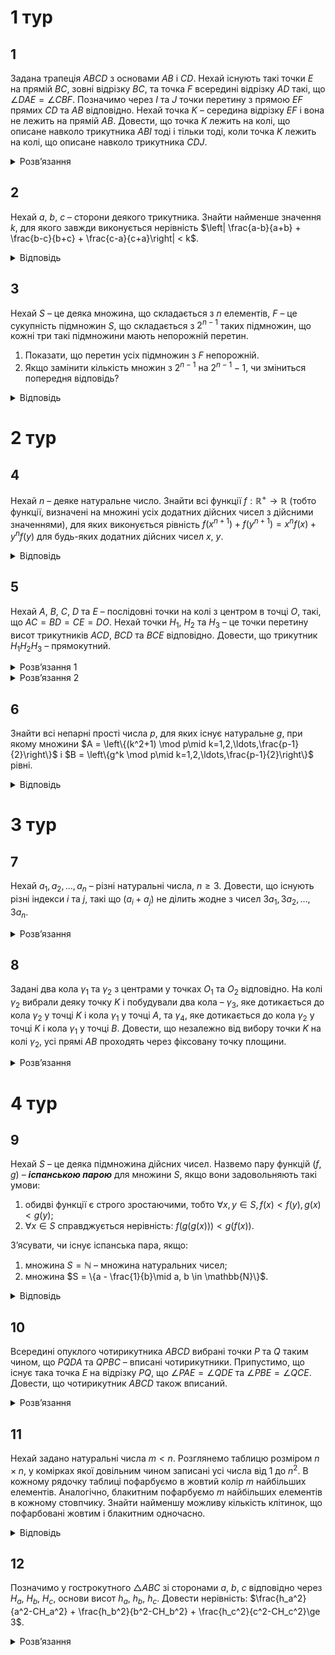 # 1 тур
## 1
Задана трапеція $ABCD$ з основами $AB$ і $CD$. Нехай існують такі точки $E$ на прямій $BC$, зовні відрізку $BC$, та точка $F$ всередині відрізку $AD$ такі, що $\angle DAE = \angle CBF$. Позначимо через $I$ та $J$ точки перетину з прямою $EF$ прямих $CD$ та $AB$ відповідно. Нехай точка $K$ – середина відрізку $EF$ і вона не лежить на прямій $AB$. Довести, що точка $K$ лежить на колі, що описане навколо трикутника $ABI$ тоді і тільки тоді, коли точка $K$ лежить на колі, що описане навколо трикутника $CDJ$.
<details><summary>Розв’язання</summary>

Нехай розташування точок як на рис.313. З умов задачі $\angle EBF = 180^\circ - \angle CBF = 180^\circ - \angle EAF$, тому чотирикутник $AEBF$ – вписаний. Звідси $AJ \cdot JB = FJ \cdot JF$. Приймаючи це до уваги, точка $I$ лежить на описаному навколо $\triangle ABK$ колі тоді і тільки тоді, коли $IJ \cdot JK = FJ \cdot JF$. Оскільки $IJ = IF + FJ$, $JE = FE - FJ$ та $JK = \frac{1}{2}FE - FJ$, то це означає, що $I$ лежить на описаному навколо $\triangle ABK$ колі тоді і тільки тоді, коли $FJ = \frac{IF\cdot FE }{2IF + FE}$.  

Оскільки $AEBF$ – вписаний, та $AB \parallel CD$, то $\angle FEC = \angle FAB = 180^\circ - \angle CDF$, то $CDFE$ також циклічний, тому $ID \cdot IC = IF \cdot IE$. Звідси випливає, що $K$ лежить на описаному навколо $\triangle CDJ$ тоді і тільки тоді, коли $IJ \cdot IK = IF \cdot IE$. Визначаючи відрізки $IJ = IF + FJ$, $IK = IF + \frac{FE}{2}$ та $IE = IF + FE$, ми знаходимо, що $K$ лежить на описаному навколо $\triangle CDJ$ тоді і тільки тоді, коли $FJ = \frac{IF\cdot FE }{2IF + FE}$, що й доводить шукане.

_*Зауваження.*_ На рис.313 показана ситуація, коли точка $B$ на відрізку $CE$. Інший варіант – це точка $C$ лежить на відрізку $BE$. Тоді точка $I$ буде всередині, а точка $J$ – зовні відрізку $FE$, розташування точки $K$ відносно $I$, $J$ може змінюватись. 

Так само, можливо при міркуваннях треба буде замість кута $\varphi$ розглянути кут $\pi - \varphi$, там сума може стати різницею. Але цей розв’язок принципово не зміниться, якщо розглянути відстані та кути із знаками.
</details>

## 2
Нехай $a$, $b$, $c$ – сторони деякого трикутника. Знайти найменше значення $k$, для якого завжди виконується нерівність $\left| \frac{a-b}{a+b} + \frac{b-c}{b+c} + \frac{c-a}{c+a}\right| < k$.
<details><summary>Відповідь</summary>

$k = \frac{8\sqrt{2} - 5\sqrt{5}}{3}$
<details><summary>Розв’язання</summary>

Шляхом простих перетворень можемо одержати рівність: $\frac{a-b}{a+b}+ \frac{b-c}{b+c}+\frac{c-a}{c+a} = \frac{a-b}{a+b}\cdot \frac{b-c}{b+c}\cdot\frac{c-a}{c+a}$. Без обмеження загальності будемо вважати, що $a \geq b \geq c$, позначимо $b = c + \alpha$, $a = c + \alpha + \beta$. Для існування такого трикутника необхідно й достатньо, щоб виконувалась умова $\beta < c$. Тоді задана в умові нерівність набуває такого вигляду: $X = \frac{\alpha\beta(\alpha+\beta)}{(2c+\alpha)(2c+\alpha+\beta)(2c+2\alpha+\beta)} < k$. Оскільки $2c > 2\beta$, то $X < \frac{\alpha\beta(\alpha+\beta)}{(2\beta+\alpha)(\alpha+3\beta)(2\alpha+3\beta)} = Y$. Знайдемо таке число $k_1$, при якому $\forall\alpha$, $\beta > 0$ виконується умова $Y \leq k_1$. Перепишемо вираз: $Y = \frac{2\frac{\alpha}{2}((\beta + \frac{\alpha}{2}) - \frac{\alpha}{2})((\beta+\frac{\alpha}{2}) + \frac{\alpha}{2})}{2(\beta+\frac{\alpha}{2})(3(\beta+\frac{\alpha}{2})+\frac{\alpha}{2})(3(\beta+\frac{\alpha}{2})+\frac{\alpha}{2})} \leq k_1$. Покладемо $x=\beta+\frac{\alpha}{2}$, $y=\frac{\alpha}{2}$. Тоді остання нерівність набуде такого вигляду $\frac{y(x+y)(x-y)}{x(3x+y)(3x-y)} \le k_1 \iff \frac{1}{k_1} \le \frac{\left(9(\frac{x}{y})^2 - 1\right)\frac{x}{y}}{(\frac{x}{y})^2-1}$, далі знову позначимо $t = \frac{x}{y} = \frac{2\beta+\alpha}{\alpha} > 1$, тоді $\frac{1}{k_1} \le \frac{(9t^2-1)t}{t^2-1}$. Знайдемо найменше значення функції $f(t) = \frac{(9t^2-1)t}{t^2-1}$ при $t > 1$. Оскільки $f'(t) = \frac{9t^4 - 26t^2 + 1}{(t^2-1)^2}$, то можемо знайти екстремальні точки: $t^2 = \frac{13 \pm 4\sqrt{10}}{9}$, умові $t > 1$ задовольняє лише точка $t_0 = \sqrt{\frac{13+4\sqrt{10}}{9}} = \frac{\sqrt{5}+2\sqrt{2}}{3}$, легко переконатись, що це є шукана точка мінімуму. При цьому $f(t_0) = f\left(\frac{\sqrt{5}+2\sqrt{2}}{3}\right) = 8\sqrt{2}+5\sqrt{5}$, отже $k_1 \ge \frac{1}{8\sqrt{2}+5\sqrt{5}} =\frac{8\sqrt{2}-5\sqrt{5}}{3}$ і $k_1=\frac{8\sqrt{2}-5\sqrt{5}}{3}$.

Доведемо, що $k = k_1$. Очевидним є той факт, що $k \geq k_1$. Припустимо, що $k > k_1$. В попередніх позначеннях: $t_0 = \frac{x_0}{y_0} = \frac{\beta_0 + \frac{1}{2}\alpha_0}{\frac{1}{2}\alpha_0} = \frac{2\beta_0}{\alpha_0}+1 \implies \beta_0 = \frac{(t_0-1)\alpha_0}{2}$. Виберемо $\alpha$ і $\beta$, таким чином, щоб виконувалося співвідношення $\beta_0 = \frac{(t_0-1)\alpha_0}{2}$. Розглянемо функцію $X(c) = \frac{(2\alpha\beta)(\alpha+\beta)}{(2c+\alpha)(2c+\alpha+\beta)(2c+2\alpha+\beta)}$. Вона неперервна у точці $c = \beta$ і $X(\beta) = f(t_0) = 8\sqrt{2}+5\sqrt{5}$, тому $\forall\epsilon > 0 \exists\delta > 0: \forall x\in(\beta - \delta, \beta + \delta) \implies |X(x) - X(\beta)| < \epsilon$. Поклавши $\epsilon = \frac{1}{2}(k_1 - k)$ і взявши деяке $c$ з інтервалу $(\beta, \beta + \delta)$ отримаємо отримаємо деякий трикутник зі сторонами $c$, $b=c+\alpha$, $a=c+\alpha+\beta$, для якого $k_1 > X(c)>k$. Отримане протиріччя доводить, що $k=k_1=\frac{8\sqrt{2}-5\sqrt{5}}{3}$.
</details></details>

## 3
Нехай $S$ – це деяка множина, що складається з $n$ елементів, $F$ – це сукупність підмножин $S$, що складається з $2^{n-1}$ таких підмножин, що кожні три такі підмножини мають непорожній перетин.
1. Показати, що перетин усіх підмножин з $F$ непорожній.
2. Якщо замінити кількість множин з $2^{n-1}$ на $2^{n-1} - 1$, чи зміниться попередня відповідь?
<details><summary>Відповідь</summary>
відповідь не зміниться.
<details><summary>Розв’язання</summary>

1. Позначимо через $CX$ – доповнення до множини $X$, зрозуміло, що одночасно у множину $F$ не можуть попадати $X$ та $CX$, оскільки усього підмножин $2^n$, то рівно половина попадає до сукупності $F$, звідки з кожної пари $X$ та $CX$ рівно одна входить до $F$. 
    
    Нехай тепер $A,B\in F$. Якщо тепер $C(A\cap B)\in F$, то маємо три множини з $F$, які не перетинаються, що суперечить умові. Таким чином $C(A\cap B)\notin F$, звідки $A \cap B \in F$, тобто множина $F$ замкнена відносно перетину. Таким чином перетин усіх множин повинен належати цій множині, очевидно, що порожня множина не міститься в $F$, звідки й доведено, що перетин усіх множин непорожній.
2. Якщо тепер замінити кількість підмножин з $2^{n-1}$ на $2^{n-1}-1$, то відповідь не зміниться. З попередніх міркувань випливає, що існує множина $D$, для якої ні $D$, ні $CD$ не належать сукупності $F$, але для усіх інших множин $X$, як і раніше – або $X$, або $CX$ належать $F$. Спочатку розглянемо випадок, що існує принаймні одна множина $X \in F$, така що $X$ не містить ні $D$, ні $CD$. Тоді для кожної іншої множини $Y \in F$ множина $X \cap Y$ не містить ні $D$, ні $CD$, тому $C(X \cap Y)$ не співпадає ні з $D$, ні $CD$, а тому, аналогічно доведеному у пункті 1), ми маємо $X \cap Y \in F$. Оскільки $X \cap Y \subset X$, то воно не містить $D$ або $CD$. Продовжуючи аналогічно ми одержимо, що перетин множин не є порожнім.

    Таким чином ми одержали це для кожної множини з $F$, що не містить $D$ чи $CD$. Множини $D$ або $CD$ не можуть бути порожніми, оскільки, якщо це так, то додаючи до усього набору множин $F$ повну множину, то ми одержимо сукупність, що складається з $2^{n-1}$ множин та має непорожній перетин, що безпосередньо випливає з пункту 1).

    Якщо таких множин $X$ не існує, то зараз порахуємо, скільки множин містить у собі $D$ чи $CD$. Усього $2^{|CD|}$ множин містять $D$, та $2^{|D|}$ множин містять $CD$. Але уся множина рахувалася двічі, таким чином усього таким множин $2^{|CD|} + 2^{|D|} - 1$. Так само підраховано множини $D$ та $CD$, які не належать $F$. Звідси $2^{n-1}-1 = |F| \ge 2^{|CD|} + 2^{|D|} - 3$. Нехай $\max\{|D|,|CD|\}=t$, то $2^{n-1} -1 \le 2^t + 2^t -3=2^{t+1}-3$. Це показує, що $t \ge n-1$, оскільки $D$ та $CD$ не порожні, то $t=n-1$. Без обмежень загальності вважаємо, що $|D|=1$, $|CD|=n-1$. Але тоді кожна множина, що містить $CD$, це є або сама множина $CD$, або повна множина. Оскільки $CD$ не міститься в $F$, то лише повна множина може містити $CD$, але ця множина так само містить і $D$. Тобто кожна множина з $F$ містить $C$, що й означає, що перетин усіх множин з $F$ непорожній. 
</details></details>

# 2 тур
## 4
Нехай $n$ – деяке натуральне число. Знайти всі функції $f: \mathbb{R}^+ \to \mathbb{R}$ (тобто функції, визначені на множині усіх додатних дійсних чисел з дійсними значеннями), для яких виконується рівність $f(x^{n+1}) +  f(y^{n+1}) = x^n f(x) + y^n f(y)$ для будь-яких додатних дійсних чисел $x$, $y$.
<details><summary>Відповідь</summary>

$f(x) = ax$, $a$ – довільне дійсне число.
<details><summary>Розв’язання</summary>

Підставимо $x = y$, отримаємо $f(2x^{n+1}) = 2x^n f(x)$, а тому $2 f(x^{n+1} + y^{n+1}) = 2x^n f(x) + 2y^n f(y) = f(2x^{n+1}) + f(2y^{n+1})$. Замінюючи $x^{n+1}$ і $y^{n+1}$ на $a$ і $b$ відповідно, отримаємо рівність
```math
2 f(a + b) = f(2a) + f(2b). \tag{1}
```
Розглянемо вираз $4 f(a + b + c)$. З одного боку, він дорівнює $2 f(2a) + 2 f(2b + 2c) = 2 f(2a) + f(4b) + f(4c)$, з іншого – $f(4a) + f(4b) + 2 f(2c)$, звідки $f(4a) − 2 f(2a) = f(4c) − 2 f(2c)$. Оскільки $f(2x^{n+1}) = 2x^n f(x)$, то $f(2) = 2 f(1)$ і підставляючи у попередню рівність $x = \frac{a}{2}$, $c = \frac{1}{2}$, матимемо $f(2x) − 2 f(x) = f(2) − 2 f(1) = 0$. Тому, з урахуванням (1), функція $f$ – адитивна. Таким чином, маємо дві умови на $f$: $f(x + y) = f(x) + f(y)$ і $f(x^{n+1}) = x^n f(x)$.

З адитивності $f$ випливає, що $f(kx) = kf(x)$ для $k \in \mathbb{N}$. Нехай $x = t + k$, де $k$ – натуральне. Тоді $f((t + k)^{n+1}) = (t+k)^n f(t+k)$, а отже, $\sum_{i=0}^{n+1} f\left(C^{n+1}_i t^i k^{n+1-i}\right) = (t+k)^n(f(t)+f(k))$, $\sum_{i=0}^{n+1} C_{n+1}^i k^i f(t^{n+1-i}) -  (t+k)^n(f(t)+kf(1))=0$. Зафіксуємо $t$ і розглянемо останній вираз як многочлен відносно $k$. Він дорівнює 0 в усіх натуральних точках, а тому він тотожний 0. Знайдемо коефіцієнт при $k^n$. З одного боку, він рівний $C_{n+1}^n f(t) -f(t)- C_n^1 f(1)t$, з іншого він – 0, тому $f(t) = f(1)t$. Розглядаючи довільне $t$, отримаємо $f(t) = at$, де $a = f(1) \in \mathbb{R}$. Безпосередньою перевіркою переконуємось, що $f(x) = ax$ задовольняє умову задачі.
</details></details>

## 5
Нехай $A$, $B$, $C$, $D$ та $E$ – послідовні точки на колі з центром в точці $O$, такі, що $AC = BD = CE = DO$. Нехай точки $H_1$, $H_2$ та $H_3$ – це точки перетину висот трикутників $ACD$, $BCD$ та $BCE$ відповідно. Довести, що трикутник $H_1H_2H_3$ – прямокутний.
<details><summary>Розв’язання 1</summary>

Так як точка $H_1$ – ортоцентр трикутника $ACD$, а $O$ – центр описаного кола цього трикутника, то $\overrightarrow{OH_1} = \overrightarrow{OA} + \overrightarrow{OC} + \overrightarrow{OD}$. Аналогічно, $\overrightarrow{OH_2} = \overrightarrow{OB} + \overrightarrow{OC} + \overrightarrow{OD}$ та $\overrightarrow{OH_3} = \overrightarrow{OB} + \overrightarrow{OC} + \overrightarrow{OE}$. Отже, $\overrightarrow{H_1H_2} = \overrightarrow{OH_2} − \overrightarrow{OH_1} = \overrightarrow{OB} − \overrightarrow{OA}$ та $\overrightarrow{H_2H_3} = \overrightarrow{OH_3} − \overrightarrow{OH_2} = \overrightarrow{OE} − \overrightarrow{OD}$. Скалярний добуток цих векторів дорівнює
```math
\overrightarrow{H_1H_2} \cdot \overrightarrow{H_2H_3} = (\overrightarrow{OB} − \overrightarrow{OA})(\overrightarrow{OE} − \overrightarrow{OD}) = \overrightarrow{OB} \cdot \overrightarrow{OE} − \overrightarrow{OB} \cdot \overrightarrow{OD} − \overrightarrow{OA} \cdot \overrightarrow{OE} + \overrightarrow{OA} \cdot \overrightarrow{OD} = |OB|\cdot|OE|\cos\angle BOE - |OB|\cdot|OD|\cos\angle BOD - |OA|\cdot|OE|\cos\angle AOE + |OA|\cdot|OD|\cos\angle AOD = |OA|^2 (\cos \angle BOE − \cos \angle BOD − \cos \angle AOE + \cos \angle AOD).
```
Трикутники $AOC$ та $COE$ рівносторонні, тому $\angle AOE =120^\circ$. Трикутник $BOD$ також рівносторонній, тому $\angle BOD = 60^\circ$. Отже,
```math
\overrightarrow{H_1H_2} \cdot \overrightarrow{H_2H_3} = |OA|^2 (\cos \angle BOE − \cos 60^\circ − \cos 120^\circ + \cos \angle AOD) = |OA|^2 (\cos \angle BOE + \cos \angle AOD) = 2|OA|^2 \cos \left(\frac{\angle BOE + \angle AOD}{2}\right) \cos \left(\frac{\angle BOE − \angle AOD}{2}\right).
```
Неважко переконатись, що $\angle BOE + \angle AOD = 2 \angle BOD + \angle DOE + \angle AOB$, звідки
```math
\frac{\angle BOE + \angle AOD}{2} = \angle BOD + \frac{\angle DOE + \angle AOD}{2}=60^\circ + \angle DCE + \angle ACB=60^\circ + \angle DCB -\angle ECA = 60^\circ + (180^\circ - 30^\circ) - 120^\circ = 90^\circ,
```
тому $\cos\left(\frac{\angle BOE + \angle AOD}{2}\right) = \cos 90^\circ=0$ і $\overrightarrow{H_1H_2}\cdot \overrightarrow{H_2H_3}=0$, що й завершує доведення.
</details>
<details><summary>Розв’язання 2</summary>

Так як $\angle CH_3B = \angle BEC = \angle BDC = \angle CH_2B$, то точки $C$, $H_3$, $H_2$, $B$ – циклічні. Аналогічно, чотирикутник $CH_1H_2D$ – циклічний.

Ми хочемо показати, що $\angle H_3H_2H_1 = \frac{\pi}{2}$. Але $\angle H_3H_2H_1 = \angle H_3H_2C + \angle CH_2H_1$, тому $\angle H_3H_2C = \angle H_3BC$ та $\angle CH_2H_1 = \angle CDH_1$. Нехай $F$ – точка перетину прямих $BH_3$ та $EC$, $G$ – точка перетину $AC$ та $DH_2$. Треба показати, що $\angle FBC + \angle CDG = \frac{\pi}{2}$. Позначимо ці два кути через $\alpha$ та $\beta$ відповідно. Маємо: $\angle ECB = \frac{\pi}{2} + \alpha$ та $DCA + \frac{\pi}{2} + \beta$. Тому $\alpha + \beta = \angle ECB + \angle DCA - \pi = 2\angle ECA + \angle DCE + \angle ACB - \angle \pi = \frac{\pi}{3} + \angle DCE + \angle ACB$. При цьому $\angle ACB = \angle CAD$, так як чотирикутник $ABCD$ – рівнобічна трапеція. А значить $\angle DCE + \angle ACB = \angle DAE + \angle CAD = \frac{1}{2}\angle COE= 30^\circ $, що й дає $\alpha + \beta = 90^\circ$.
</details>

## 6
Знайти всі непарні прості числа $p$, для яких існує натуральне $g$, при якому множини $A = \left\{(k^2+1) \mod p\mid k=1,2,\ldots,\frac{p-1}{2}\right\}$ і $B = \left\{g^k \mod p\mid k=1,2,\ldots,\frac{p-1}{2}\right\}$ рівні.
<details><summary>Відповідь</summary>

$p = 3$
<details><summary>Розв’язання</summary>

Припустимо, що $g$ ділиться на $p$, тоді $B = \{0\}$, але $2\in A$, тобто рівність множин неможлива. Отже, $(g, p) = 1$. Зауважимо, що $|A| = \frac{p-1}{2}$, тому має бути $|B| = \frac{p-1}{2}$. Якщо для деякого $m$ $g^m \equiv 1 \pmod{1}$, то $|B| \leq m$, а отже, $\frac{p-1}{2} \leq m$, тому можливі лише варіанти $m=\frac{p-1}{2}$, і $m = p - 1$. Розглянемо перший з варіантів. $g^\frac{p-1}{2} \equiv 1 \pmod{p}$, тому $1 \in B = A$, але для всіх $k = \overline{1,\frac{p-1}{2}}$: $(k^2 + 1) \not\equiv 1 \pmod{p}$, тобто цей випадок неможливий.

Нехай тепер $g^{p-1} \equiv 1 \pmod{p}$, і $\forall t = \overline{1, p - 2}$ $g^t \not\equiv 1 \pmod{p}$. Звідси $g^\frac{p-1}{2} \equiv -1 \pmod{p}$ і $\left(\frac{-1}{p}\right)=-1$ (де $\left(\frac{k}{p}\right)$ – символ Лежандра), інакше $0 \in A = B$, що неможливо. Доведемо наступне твердження: якщо $\left(\frac{a}{p}\right) = 1$, то $\left(\frac{a+2}{p}\right) = 1$. 

$\left(\frac{a}{p}\right) = 1 \implies a \equiv k^2 \pmod{p} \implies a + 1 \equiv k^2 + 1 \pmod{p} \in A \implies a+1 \in B \implies (-a-1)\pmod{p} \not\in B \implies \forall t=\overline{1,\frac{p-1}{2}}: t^2+1 \not\equiv -a-1 \pmod{p} \implies \left(\frac{-a-2}{p}\right) = -1 \implies \left(\frac{a+2}{p}\right) = 1$. Оскільки $\left(\frac{1}{p}\right) = 1$, то $\left(\frac{2k+1}{p}\right) = 1$, $k = \overline{1, \frac{p-1}{2}}$. З іншого боку, при $p > 3$, $\left(\frac{4}{p}\right) = 1$, звідки $|A| \ge \frac{p-1}{2}+1 > \frac{p-1}{2}$ – протиріччя. Отже, єдиний можливий випадок $p = 3$. В такому випадку можна взяти $g = 2$ і твердження задачі буде виконано. Таким чином, відповідь на питання задачі $p = 3$.
</details></details>

# 3 тур
## 7
Нехай $a_1, a_2, \ldots, a_n$ – різні натуральні числа, $n \geq 3$. Довести, що існують різні індекси $i$ та $j$, такі що $(a_i + a_j)$ не ділить жодне з чисел $3a_1, 3a_2, \ldots, 3a_n$.
<details><summary>Розв’язання</summary>

Без обмеження загальності можна вважати, що $0<a_1<a_2<\ldots<a_n$. Можна також вважати, що $a_1, a_2, \ldots, a_n$ взаємнопрості в сукупності. В іншому випадку поділивши всі числа на їх НСД отримаємо те ж саме питання для нової послідовності, усі члени якої взаємнопрості числа.

Припустимо, що твердження задачі невірне. Тоді $\forall i < n \exists j$, таке що $(a_n + a_i)$ ділить $3a_j$. Якщо $(an + a_i)$ не ділиться на 3, то $(a_n + a_i)$ ділить $a_j$, що неможливо, тому що $0 < a_j \leq a_n < a_n + a_i$. Отже, $(a_n + a_i)$ ділиться на 3 $\forall i = \overline{1, n-1}$, а тому всі $a_1,\ldots,a_{n-1}$ конгруентні $(-a_n)$ по модулю 3.

Далі $a_n$ не ділиться на 3, інакше всі $a_i$ також діляться на 3, що суперечить їх взаємнопростоті. Таким чином, $a_n \equiv r \pmod{3}$, де $r \in \{1,2\}$, і $a_i \equiv 3 - r \pmod{3} \forall i = \overline{1,n-1}$.

Розглянемо суму $a_{n-1} + a_i$, де $i = \overline{1,n-2}$. Така сума буде хоча б одна, оскільки $n \geq 3$. Нехай $j$ такий індекс, що $a_{n-1} + a_i \mid 3a_j$. Зауважимо, що $a_{n-1} + a_i$ не ділиться на 3, оскільки $a_{n-1} + a_i\equiv 2a_i \not\equiv 0 \pmod{3}$. Звідси слідує, що $a_{n-1} + a_i \mid a_j$, а отже $a_{n-1} + a_i \leq a_j$. Оскільки $a_{n-1}<a_j\leq a_n$ то $j=n$. Таким чином, $a_n$ ділиться на всі суми $a_{n-1}+a_i$, де $1\le i\le n-2$ і $a_{n-1}+a_i\leq a_n$.

Нехай $3a_j$ ділиться на  $a_n + a_{n-1}$. Якщо $j \leq n-2$, то $a_n + a_{n-1} \leq 3a_j < a_j < a_j + 2a_{n-1}$. Звідси, $a_n<a_{n-1}+a)j$ що суперечить доведеному вище. Отже, $j = n-1$ чи $j = n$.

Розглянемо випадок $j=n-1$. Маємо $3a_{n-1} =k(a_n+a_{n-1})$, де $k$ - ціле, звідки слідує, що $k=1$ ($k\leq 0$ і $j\geq 3$ - суперечать $0<a_{n-1}<a_n$; $k=1$ приводить до $a_{n-1}=2a_n>a_{n-1}$). Отже, $3a_{n-1}=a_n+a_{n-1}$, тобто $a_n=2a_{n-1}$.

Аналогічно, якщо $j=n$, то $3a_n=k(a_n+a_{n-1})$, при деякому цілому $k$, і можливий випадок лише $k=2$. Звідси, $a_n=2a_{n-1}$, і це справедливо для обох можливих випадків $j=n-1$ і $j=n$.

Тепер розглянемо випадок $a_n=2a_{n-1}$. В такому разі, сума $a_{n-1}+a_1$  знаходиться строго між $\frac{a_n}{2}$ і $a_n$. Але $a_{n-1}$ і $a_1$ різні, тому $a_{n-1}+a_1\mid a_n$, а це приводить нас до протиріччя.
</details>


## 8
Задані два кола $\gamma_1$ та $\gamma_2$ з центрами у точках $O_1$ та $O_2$ відповідно. На колі $\gamma_2$ вибрали деяку точку $K$ і побудували два кола – $\gamma_3$, яке дотикається до кола $\gamma_2$ у точці $K$ і кола $\gamma_1$ у точці $A$, та $\gamma_4$, яке дотикається до кола $\gamma_2$ у точці $K$ і кола $\gamma_1$ у точці $B$. Довести, що незалежно від вибору точки $K$ на колі $\gamma_2$, усі прямі $AB$ проходять через фіксовану точку площини.
<details><summary>Розв’язання</summary>

Спочатку випадок, коли кола $\gamma_1 \cap \gamma_2 = \emptyset$. Тоді в основі доведення є така лема.

_**Лема**_. Існує інверсія що переводить два кола, що не перетинаються, у концентричні.

Для доведення леми достатньо розглянути інверсію в одній з точок перетину прямої що сполучає центри кіл з колом ортогональним до них. 

Переведемо кола $\gamma_1$, $\gamma_2$ у концентричні інверсією з центром у точці $I$. (рис.314). Точки $A'$, $B'$ будуть діаметрально протилежними у колі $\gamma_2$. Коло описане навколо $A'B'I$ буде проходити через точку $C'$. Її розташування не залежить від $K'$, адже
$OC' = \frac{OA'\cdot OOB'}{OI}$. Прообраз кола описаного навколо $A'B'I$ – пряма $AB$, а точки $C'$ – певна фіксована точка $C$. 

Випадок, якщо кола перетинаються також можна довести за допомогою інверсії.
</details></details>

# 4 тур
## 9
Нехай $S$ – це деяка підмножина дійсних чисел. Назвемо пару функцій $(f, g)$ – _**іспанською парою**_ для множини $S$, якщо вони задовольняють такі умови:
1. обидві функції є строго зростаючими, тобто $\forall x, y \in S, f(x) < f(y), g(x) < g(y)$;
2. $\forall x \in S$ справджується нерівність: $f(g(g(x))) < g(f(x))$.

З’ясувати, чи існує іспанська пара, якщо:
1. множина $S = \mathbb{N}$ – множина натуральних чисел;
2. множина $S = \{a - \frac{1}{b}\mid a, b \in \mathbb{N}\}$.
<details><summary>Відповідь</summary>

1. не існує;
2. існує.
<details><summary>Розв’язання</summary>

1. Впровадимо такі позначення: $g_k(x) = \underbrace{g(g(\ldots g(x)\ldots))}_k$, $k \in \mathbb{N}$, $g_0(x) = x$. Припустимо, що існує іспанська пара для $S = \mathbb{N}$. З властивості 1) $\forall x\in\mathbb{N}$ $f(x) \geq x$, $g(x) \geq x$. Ми стверджуємо, що 
$g_k(x) \leq f(x)$ $\forall k \geq 0$ та $\forall x \in \mathbb{N}$. Доведемо це ММІ. Для випадку $k=0$ усі вже доведене: $f(x) \geq x = g_0(x)$, для індукційного переходу достатньо скористатися умовою 2): $g(g_{k+1}(x)) = g_k(g(x)) \leq f(g_2(x)) < g(f(x))> \implies g_{k+1}(x) < f(x)$ з монотонного зростання функції. Таким чином припущення доведене.
    
    Якщо $g(x) \equiv x$, то $f(g(g(x))) = f(x) = g(f(x))$, що суперечить умові 2). Це означає, що $\exists x_0 \in \mathbb{N}$: $x_0 < g(x_0)$. Розглянемо послідовність $x_0, x_1, \ldots$, де $x_k = g_k(x_0)$. Вона зростаюча, бо $x_0 < g(x_0) = x_1$, та розуміємо: при $x_k < x_{k+1}$ $x_{k+1} = g(x_k) < g(x_{k+1}) = x_{k+2}$. Але це означає, що значення $f(x_0)$ не визначене, бо за доведеним з одного боку $g_{k+1}(x_0) < f(x_0)$, а з іншого – у лівій частині нескінченно зростаюча послідовність. Одержана суперечність завершує доведення.

2. Наведемо один приклад іспанської пари функцій для такої множини: $f(a -\frac{1}{b})=a+1-\frac{1}{b}$, $g(a-\frac{1}{b}) = a - \frac{1}{b+3^a}$. Ці функції очевидно зростаючі. Залишається перевірити умову 2). $f(g(g(a-\frac{1}{b}))) = a+1-\frac{1}{b+2\cdot 3^a}<a+1 -\frac{1}{b+3^{a+1}} = g(f(a-\frac{1}{b}))$

_**Зауваження.**_ Існують і інші приклади таких іспанських пар, наприклад, $f(a-\frac{1}{b}) = 3a-\frac{1}{b}$, $g(a-\frac{1}{b}) = a - \frac{1}{a + b}$, можна також виписати більш загальні умови на такі пари.
</details></details>

## 10
Всередині опуклого чотирикутника $ABCD$ вибрані точки $P$ та $Q$ таким чином, що $PQDA$ та $QPBC$ – вписані чотирикутники. Припустимо, що існує така точка $E$ на відрізку $PQ$, що $\angle PAE = \angle QDE$ та $\angle PBE = \angle QCE$. Довести, що чотирикутник $ABCD$ також вписаний.
<details><summary>Розв’язання</summary>

Нехай $F$ – така точка на відрізку $AD$, що $EF || AP$. За умовою $PQDA$ – вписаний. Якщо точка $F$ належить відрізку $AD$, то $\angle EFD = \angle PAD =180^\circ - \angle EQD$, точки $F$, $Q$ – по різні боки від прямої $DE \implies EFDQ$ – вписаний. Якщо ж $D$ належить відрізку $AF$, то  аналогічно міркуючи, бачимо, що $\angle EFD = \angle EQD$, тоді точки $F$, $Q$ по один бік від прямої $DE$, тому $EDFQ$ – вписаний (рис.315).

У обох випадках маємо рівність $\angle EFQ = \angle EDQ = \angle PAE$, звідки  випливає, що $FQ || AE$, тому трикутники  $EFQ$ та $PAE$ – гомотетичні, або більш  строго, $\triangle EFQ$ є образом  $\triangle PAE$ при  відображенні $f$, яке перетворює точки  $P$, $E$ відповідно у точки  $E$, $Q$.  Тобто це є  гомотетія або паралельний перенос.  Зазначимо, що відображення $f$ однозначно визначається розташуванням  точок $P$, $E$, $Q$.

Нехай тепер $G$ така точка на  прямій $BC$, що $EG || PB$. Повністю  аналогічно маємо, що  $\triangle EGQ$ є образом  $\triangle PBE$ при тому самому відображенні $f$. Тобто це відображення перетворює  точки $A$, $P$, $B$, $E$ у точки  $F$, $E$, $G$, $Q$ відповідно.

Якщо $PE \neq QE$, то $f$ – гомотетія з центром у деякій точці  $X = AF \cap PE \cap BG$. Тому й  $AG \cap PQ \cap BC = X$. Оскільки за умовою чотирикутники $PQDA$ та  $QPBC$ – вписані, то  $ XA \cdot XD = XP \cdot XQ = XB \cdot XC, $ звідки й випливає, що чотирикутник  $ABCD$ – вписаний.

І останній випадок, коли $PE = QE$, то $f$ – паралельний перенос, тому $AD || PQ || BC$,  тобто $PQDA$ та  $QPBC$ – вписані трапеції, тому вони рівнобічні, звідки й  $ABCD$ – рівнобічна  трапеція, а тому є вписаним чотирикутником.
</details></details>

## 11
Нехай задано натуральні числа $m < n$. Розглянемо таблицю розміром $n \times n$, у комірках якої довільним чином записані усі числа від 1 до $n^2$. В кожному рядочку таблиці пофарбуємо в жовтий колір $m$ найбільших елементів. Аналогічно, блакитним пофарбуємо $m$ найбільших елементів в кожному стовпчику. Знайти найменшу можливу кількість клітинок, що пофарбовані жовтим і блакитним одночасно.
<details><summary>Відповідь</summary>

$m^2$
<details><summary>Розв’язання</summary>

Назвемо зеленою клітинку, що пофарбована жовтим і блакитним кольорами одночасно, і позначимо кількість зелених клітинок в таблиці $A$ через $m(A)$  ($A$ – наша таблиця). Покажемо, що $m(A)\ge m^2$. Упорядкуємо числа в $j$ - ому стовпчику за спаданням:  
$a_1^{(j)} > a_2^{(j)} >\ldots > a_n^{(j)}$, і без втрати загальності будемо вважати, що  $x = a_{m+1}^{(1)} = \max_{1 \leq j \leq n} a_{m+1}^{(j)}$. Припустимо, що існує хоча б одна блакитна, але не жовта клітинка в першому стовпчику. Нехай  $a = a_k^{(1)}$ – число записане в цій клітинці. Зауважимо, що $k \leq m$. Виберемо $m$ - те за величиною число, що записане в тому ж рядочку що і $a$, та позначимо його $b = a_i^{(l)}$. Оскільки число $a$ не жовте, то  $b > a$. Нехай $y = a_{m+1}^{(l)}$, тоді за припущенням маємо $b > a > x > y$. Далі поміняємо числа $a$ і $b$ місцями і позначимо отриману таблицю $A'$. Умова $b > a > x > y$ означає, що клітинки з $x$ та $y$ залишилися не блакитними після перестановки. Також це означає, що клітинки з $b$ є зеленими в таблицях $A$ і $A'$. Продовжуючи цей процес отримаємо таблицю $A''$, таку що всі блакитні клітинки в першому стовпчику також зелені. 

Тепер викинемо з розгляду перший стовпчик таблиці. Проведемо аналогічні міркування з другим стовпчиком, третім і так далі до $m$. За $m$ кроків отримаємо таблицю, в якій всі блакитні клітинки в перших $m$ стовпчиках зелені, а це означає, що $m(A)^2 \geq m$. Залишається побудувати таблицю $A$, для якої $m(A) \ge m^2$. Прикладом може слугувати таблиця у якої $j$-ий елемент в $i$-му стовпчику дорівнює $(j−1)n + i$.
</details></details>

## 12
Позначимо у гострокутного $\triangle ABC$ зі сторонами $a$, $b$, $c$ відповідно через $H_a$, $H_b$, $H_c$, основи висот $h_a$, $h_b$, $h_c$. Довести нерівність: $\frac{h_a^2}{a^2-CH_a^2} + \frac{h_b^2}{b^2-CH_b^2} + \frac{h_c^2}{c^2-CH_c^2}\ge 3$.
<details><summary>Розв’язання</summary>

Без обмеження загальності розгляду будемо вважати, що діаметр описаного кола дорівнює 1, тоді $a=\sin\alpha$, $b=\sin\beta$, $c=\sin\gamma$, тоді $a = \sin\alpha = \sin(\pi − (\beta + \gamma )) = \sin \beta \cos\gamma + \cos \beta \sin \gamma$ і $CH_a = \sin \beta \cos\gamma$, тобто $a^2 = CH_a^2 = (a-CH_a)(a+CH_a)= (\sin \gamma \cos \beta)(\cos \beta \sin \gamma + 2\sin \beta \cos\gamma)$, тому $\frac{h_a^2}{a^2-CH_a^2} = \frac{\sin^2\beta\sin^2\gamma}{(\sin \gamma \cos \beta)(\cos \beta \sin \gamma + 2\sin \beta \cos\gamma)} = \frac{\tg^2\beta\tg\gamma}{\tg\gamma+2\tg\beta}$. Позначимо $x = \tan\alpha,\ldots$, тоді нерівність з умови перетвориться на таку: $\frac{y^2z}{2y+z}+\frac{z^2x}{2z+x}+\frac{x^2y}{2x+y}\ge 3$, при цьому з властивостей тангенсів кутів трикутника $xyz = x + y + z$. За нерівністю між середніми
```math
\frac{y^2z}{2y+z}+\frac{z^2x}{2z+x}+\frac{x^2y}{2x+y} \ge 3\sqrt[3]{\frac{(xyz)^3}{(2x+y)(2y+z)(2z+x)}} = \sqrt[3]{\frac{(3(x+y+z))^3}{(2x+y)(2y+z)(2z+x)}} = \sqrt[3]{\frac{((2x+y)+(2y+z)+(2z+x))^3}{(2x+y)(2y+z)(2z+x)}} \ge \sqrt[3]{\frac{27(2x+y)(2y+z)(2z+x)}{(2x+y)(2y+z)(2z+x)}}=3,
```
що й треба було довести.
</details>
